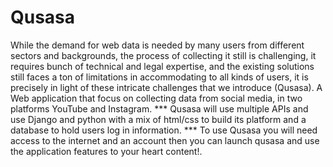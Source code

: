 # Qusasa

  While the demand for web data is needed by many users from different sectors and backgrounds, the process of collecting it still is challenging, it requires bunch of technical and legal expertise, and the existing solutions still faces a ton of limitations in accommodating to all kinds of users, it is precisely in light of these intricate challenges that we introduce (Qusasa). A Web application that focus on collecting data from social media, in two platforms YouTube and Instagram.
*** Qusasa will use multiple APIs and use Django and python with a mix of html/css to build its platform and a database to hold users log in information. ***
To use Qusasa you will need access to the internet and an account then you can launch qusasa and use the application features to your heart content!.
